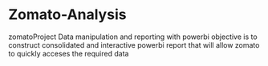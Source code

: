 # Zomato-Analysis
zomatoProject
Data manipulation and reporting with powerbi
objective is to construct consolidated and interactive powerbi report that will allow zomato to quickly acceses the required data
